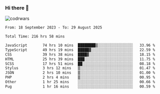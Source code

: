 ### Hi there 👋


![codrwars](https://www.codewars.com/users/rsschool_c9af20f58c35c696/badges/micro) 

<!--START_SECTION:waka-->

```txt
From: 18 September 2023 - To: 29 August 2025

Total Time: 216 hrs 58 mins

JavaScript       74 hrs 10 mins  ████████▒░░░░░░░░░░░░░░░░   33.96 %
TypeScript       49 hrs 19 mins  █████▓░░░░░░░░░░░░░░░░░░░   22.59 %
CSS              39 hrs 38 mins  ████▓░░░░░░░░░░░░░░░░░░░░   18.15 %
HTML             25 hrs 39 mins  ███░░░░░░░░░░░░░░░░░░░░░░   11.75 %
SCSS             17 hrs 51 mins  ██░░░░░░░░░░░░░░░░░░░░░░░   08.18 %
Stylus           3 hrs 12 mins   ▒░░░░░░░░░░░░░░░░░░░░░░░░   01.47 %
JSON             2 hrs 10 mins   ▒░░░░░░░░░░░░░░░░░░░░░░░░   01.00 %
PHP              2 hrs 4 mins    ▒░░░░░░░░░░░░░░░░░░░░░░░░   00.95 %
Other            1 hr 25 mins    ░░░░░░░░░░░░░░░░░░░░░░░░░   00.66 %
Pug              1 hr 16 mins    ░░░░░░░░░░░░░░░░░░░░░░░░░   00.59 %
```

<!--END_SECTION:waka-->
